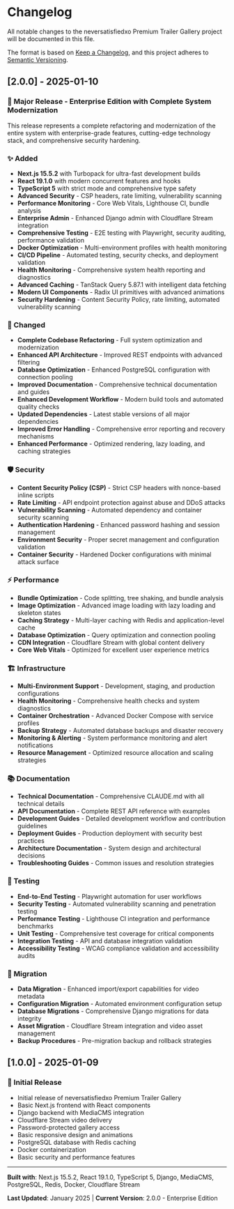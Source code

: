 # Changelog

All notable changes to the neversatisfiedxo Premium Trailer Gallery project will be documented in this file.

The format is based on [Keep a Changelog](https://keepachangelog.com/en/1.0.0/),
and this project adheres to [Semantic Versioning](https://semver.org/spec/v2.0.0.html).

## [2.0.0] - 2025-01-10

### 🎯 Major Release - Enterprise Edition with Complete System Modernization

This release represents a complete refactoring and modernization of the entire system with enterprise-grade features, cutting-edge technology stack, and comprehensive security hardening.

### ✨ Added
- **Next.js 15.5.2** with Turbopack for ultra-fast development builds
- **React 19.1.0** with modern concurrent features and hooks
- **TypeScript 5** with strict mode and comprehensive type safety
- **Advanced Security** - CSP headers, rate limiting, vulnerability scanning
- **Performance Monitoring** - Core Web Vitals, Lighthouse CI, bundle analysis
- **Enterprise Admin** - Enhanced Django admin with Cloudflare Stream integration
- **Comprehensive Testing** - E2E testing with Playwright, security auditing, performance validation
- **Docker Optimization** - Multi-environment profiles with health monitoring
- **CI/CD Pipeline** - Automated testing, security checks, and deployment validation
- **Health Monitoring** - Comprehensive system health reporting and diagnostics
- **Advanced Caching** - TanStack Query 5.87.1 with intelligent data fetching
- **Modern UI Components** - Radix UI primitives with advanced animations
- **Security Hardening** - Content Security Policy, rate limiting, automated vulnerability scanning

### 🔧 Changed
- **Complete Codebase Refactoring** - Full system optimization and modernization
- **Enhanced API Architecture** - Improved REST endpoints with advanced filtering
- **Database Optimization** - Enhanced PostgreSQL configuration with connection pooling
- **Improved Documentation** - Comprehensive technical documentation and guides
- **Enhanced Development Workflow** - Modern build tools and automated quality checks
- **Updated Dependencies** - Latest stable versions of all major dependencies
- **Improved Error Handling** - Comprehensive error reporting and recovery mechanisms
- **Enhanced Performance** - Optimized rendering, lazy loading, and caching strategies

### 🛡️ Security
- **Content Security Policy (CSP)** - Strict CSP headers with nonce-based inline scripts
- **Rate Limiting** - API endpoint protection against abuse and DDoS attacks
- **Vulnerability Scanning** - Automated dependency and container security scanning
- **Authentication Hardening** - Enhanced password hashing and session management
- **Environment Security** - Proper secret management and configuration validation
- **Container Security** - Hardened Docker configurations with minimal attack surface

### ⚡ Performance
- **Bundle Optimization** - Code splitting, tree shaking, and bundle analysis
- **Image Optimization** - Advanced image loading with lazy loading and skeleton states
- **Caching Strategy** - Multi-layer caching with Redis and application-level cache
- **Database Optimization** - Query optimization and connection pooling
- **CDN Integration** - Cloudflare Stream with global content delivery
- **Core Web Vitals** - Optimized for excellent user experience metrics

### 🏗️ Infrastructure
- **Multi-Environment Support** - Development, staging, and production configurations
- **Health Monitoring** - Comprehensive health checks and system diagnostics
- **Container Orchestration** - Advanced Docker Compose with service profiles
- **Backup Strategy** - Automated database backups and disaster recovery
- **Monitoring & Alerting** - System performance monitoring and alert notifications
- **Resource Management** - Optimized resource allocation and scaling strategies

### 📚 Documentation
- **Technical Documentation** - Comprehensive CLAUDE.md with all technical details
- **API Documentation** - Complete REST API reference with examples
- **Development Guides** - Detailed development workflow and contribution guidelines
- **Deployment Guides** - Production deployment with security best practices
- **Architecture Documentation** - System design and architectural decisions
- **Troubleshooting Guides** - Common issues and resolution strategies

### 🧪 Testing
- **End-to-End Testing** - Playwright automation for user workflows
- **Security Testing** - Automated vulnerability scanning and penetration testing
- **Performance Testing** - Lighthouse CI integration and performance benchmarks
- **Unit Testing** - Comprehensive test coverage for critical components
- **Integration Testing** - API and database integration validation
- **Accessibility Testing** - WCAG compliance validation and accessibility audits

### 🔄 Migration
- **Data Migration** - Enhanced import/export capabilities for video metadata
- **Configuration Migration** - Automated environment configuration setup
- **Database Migrations** - Comprehensive Django migrations for data integrity
- **Asset Migration** - Cloudflare Stream integration and video asset management
- **Backup Procedures** - Pre-migration backup and rollback strategies

## [1.0.0] - 2025-01-09

### 🚀 Initial Release
- Initial release of neversatisfiedxo Premium Trailer Gallery
- Basic Next.js frontend with React components
- Django backend with MediaCMS integration
- Cloudflare Stream video delivery
- Password-protected gallery access
- Basic responsive design and animations
- PostgreSQL database with Redis caching
- Docker containerization
- Basic security and performance features

---

**Built with**: Next.js 15.5.2, React 19.1.0, TypeScript 5, Django, MediaCMS, PostgreSQL, Redis, Docker, Cloudflare Stream

**Last Updated**: January 2025 | **Current Version**: 2.0.0 - Enterprise Edition